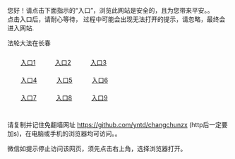 您好！请点击下面指示的“入口”，浏览此网站是安全的，且为您带来平安。。 <br/>
点击入口后，请耐心等待， 过程中可能会出现无法打开的提示，请忽略，最终会进入网站. </br>

法轮大法在长春<br/>
<div style="padding:10px"><a style="margin:20px" target="_blank" href="https://d269s4nk9l9h9i.cloudfront.net/2Qpsp?yzhbsnjc" id="ccLink1" rel="nofollow">入口1</a> <a target="_blank" style="margin:20px" href="https://d25r1pnaaeal73.cloudfront.net/2Qpsp?uegkpdv" id="ccLink2" rel="nofollow">入口2</a> <a style="margin:20px" target="_blank" href="https://d2xc659q84o99z.cloudfront.net/2Qpsp?kavmcu" id="ccLink3" rel="nofollow">入口3</a></div>

<div style="padding:10px" ><a style="margin:20px" target="_blank" href="https://d269s4nk9l9h9i.cloudfront.net/2Qpsp?yzhbsnjc" id="ccLink4" rel="nofollow">入口4</a> <a style="margin:20px" href="https://d25r1pnaaeal73.cloudfront.net/2Qpsp?uegkpdv" target="_blank" id="ccLink5" rel="nofollow">入口5</a> <a style="margin:20px" href="https://d2xc659q84o99z.cloudfront.net/2Qpsp?kavmcu" target="_blank" id="ccLink6" rel="nofollow">入口6</a></div>

<div style="padding:10px"><a style="margin:20px" target="_blank" href="https://d269s4nk9l9h9i.cloudfront.net/2Qpsp?yzhbsnjc" id="ccLink7" rel="nofollow">入口7</a> <a style="margin:20px" href="https://d25r1pnaaeal73.cloudfront.net/2Qpsp?uegkpdv" target="_blank" id="ccLink8" rel="nofollow">入口8</a> <a style="margin:20px" target="_blank" href="https://d2xc659q84o99z.cloudfront.net/2Qpsp?kavmcu" id="ccLink9" rel="nofollow">入口9</a></div>

<br/>



请复制并记住免翻墙网址 https://github.com/yntd/changchunzx (http后一定要加s)，在电脑或手机的浏览器均可访问。。<br/>

微信如提示停止访问该网页，须先点击右上角，选择浏览器打开。
